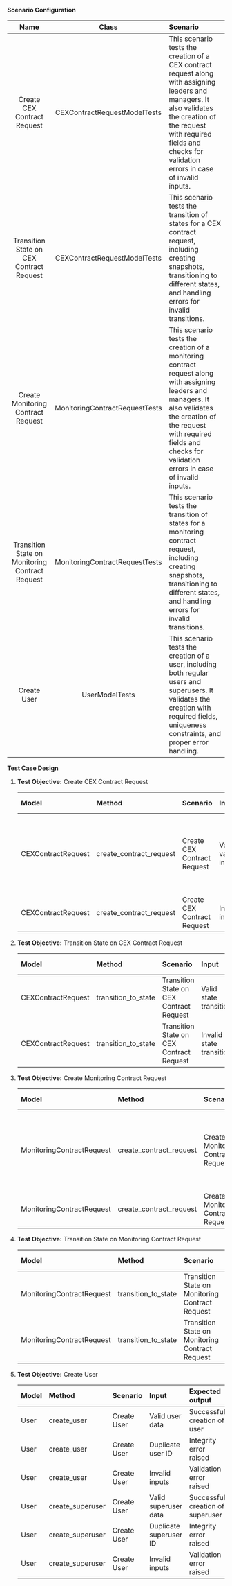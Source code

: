 **Scenario Configuration**


|                    **Name**                    |           **Class**           | **Scenario**                                                                                                                                                                                                                                |
| :---------------------------------------------: | :----------------------------: | :------------------------------------------------------------------------------------------------------------------------------------------------------------------------------------------------------------------------------------------ |
|           Create CEX Contract Request           |  CEXContractRequestModelTests  | This scenario tests the creation of a CEX contract request along with assigning leaders and managers. It also validates the creation of the request with required fields and checks for validation errors in case of invalid inputs.        |
|    Transition State on CEX Contract Request    |  CEXContractRequestModelTests  | This scenario tests the transition of states for a CEX contract request, including creating snapshots, transitioning to different states, and handling errors for invalid transitions.                                                      |
|       Create Monitoring Contract Request       | MonitoringContractRequestTests | This scenario tests the creation of a monitoring contract request along with assigning leaders and managers. It also validates the creation of the request with required fields and checks for validation errors in case of invalid inputs. |
| Transition State on Monitoring Contract Request | MonitoringContractRequestTests | This scenario tests the transition of states for a monitoring contract request, including creating snapshots, transitioning to different states, and handling errors for invalid transitions.                                               |
|                   Create User                   |         UserModelTests         | This scenario tests the creation of a user, including both regular users and superusers. It validates the creation with required fields, uniqueness constraints, and proper error handling.                                                 |

**Test Case Design**

1. **Test Objective:** Create CEX Contract Request


   | **Model**          | **Method**              | **Scenario**                | **Input**            | **Expected output**                                                          |
   | :----------------- | :---------------------- | :-------------------------- | :------------------- | :--------------------------------------------------------------------------- |
   | CEXContractRequest | create_contract_request | Create CEX Contract Request | Various valid inputs | Successful creation of CEX contract request and manager and leader assigment |
   | CEXContractRequest | create_contract_request | Create CEX Contract Request | Invalid inputs       | Validation error raised                                                      |
2. **Test Objective:** Transition State on CEX Contract Request


   | **Model**          | **Method**          | **Scenario**                             | **Input**                | **Expected output**                         |
   | :----------------- | :------------------ | :--------------------------------------- | :----------------------- | :------------------------------------------ |
   | CEXContractRequest | transition_to_state | Transition State on CEX Contract Request | Valid state transition   | Successful transition and snapshot creation |
   | CEXContractRequest | transition_to_state | Transition State on CEX Contract Request | Invalid state transition | Value error raised                          |
3. **Test Objective:** Create Monitoring Contract Request


   | **Model**                 | **Method**              | **Scenario**                       | **Input**            | **Expected output**                                                                 |
   | :------------------------ | :---------------------- | :--------------------------------- | :------------------- | :---------------------------------------------------------------------------------- |
   | MonitoringContractRequest | create_contract_request | Create Monitoring Contract Request | Various valid inputs | Successful creation of monitoring contract request and manager and leader assigment |
   | MonitoringContractRequest | create_contract_request | Create Monitoring Contract Request | Invalid inputs       | Validation error raised                                                             |
4. **Test Objective:** Transition State on Monitoring Contract Request


   | **Model**                 | **Method**          | **Scenario**                                    | **Input**                | **Expected output**                         |
   | :------------------------ | :------------------ | :---------------------------------------------- | :----------------------- | :------------------------------------------ |
   | MonitoringContractRequest | transition_to_state | Transition State on Monitoring Contract Request | Valid state transition   | Successful transition and snapshot creation |
   | MonitoringContractRequest | transition_to_state | Transition State on Monitoring Contract Request | Invalid state transition | Value error raised                          |
5. **Test Objective:** Create User


   | **Model** | **Method**       | **Scenario** | **Input**              | **Expected output**              |
   | :-------- | :--------------- | :----------- | :--------------------- | :------------------------------- |
   | User      | create_user      | Create User  | Valid user data        | Successful creation of user      |
   | User      | create_user      | Create User  | Duplicate user ID      | Integrity error raised           |
   | User      | create_user      | Create User  | Invalid inputs         | Validation error raised          |
   | User      | create_superuser | Create User  | Valid superuser data   | Successful creation of superuser |
   | User      | create_superuser | Create User  | Duplicate superuser ID | Integrity error raised           |
   | User      | create_superuser | Create User  | Invalid inputs         | Validation error raised          |

